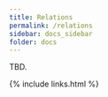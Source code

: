 ```yaml
---
title: Relations
permalink: /relations
sidebar: docs_sidebar
folder: docs
---
```


TBD.


{% include links.html %}

